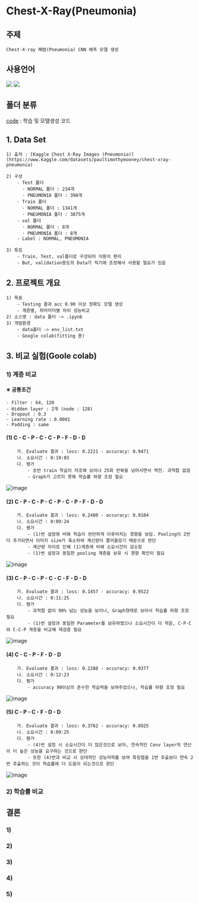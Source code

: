 # Chest-X-Ray(Pneumonia)

## 주제 
    Chest-X-ray 폐렴(Pneumonia) CNN 예측 모델 생성

## 사용언어
<a href="https://www.python.org/" target="_blank"><img src="https://img.shields.io/badge/Python-3776AB?style=flat&logo=python&logoColor=white"/></a>
<a href="https://jupyter.org/" target="_blank"><img src="https://img.shields.io/badge/Jupyter-F37626?style=flat&logo=jupyter&logoColor=white"/></a>

## 폴더 분류
[code](https://github.com/Decoyer-71/BrainTumor/tree/master/code) : 학습 및 모델생성 코드


## 1. Data Set
    1) 출처 : [Kaggle Chest X-Ray Images (Pneumonia)](https://www.kaggle.com/datasets/paultimothymooney/chest-xray-pneumonia)
    
    2) 구성
        - Test 폴더 
          · NORMAL 폴더 : 234개
          · PNEUMONIA 폴더 : 390개
        - Train 폴더 
          · NORMAL 폴더 : 1341개
          · PNEUMONIA 폴더 : 3875개
        - val 폴더 
          · NORMAL 폴더 : 8개
          · PNEUMONIA 폴더 : 8개
        - Label : NORMAL, PNEUMONIA
        
    3) 특징 
        - Train, Test, val폴더로 구성되어 이용이 편리
        - But, validation용도의 Data가 적기에 조정해서 사용할 필요가 있음

## 2. 프로젝트 개요
    1) 목표 
        - Testing 결과 acc 0.90 이상 정확도 모델 생성
        - 계층별, 파라미터별 차이 성능비교
    2) 소스명 : data 폴더 -> .ipynb
    3) 개발환경 
        - data폴더 -> env_list.txt
        - Google colab(fitting 용)
        
## 3. 비교 실험(Goole colab)
### 1) 계층 비교
#### ※ 공통조건
    - Filter : 64, 128
    - Hidden layer : 2개 (node : 128)
    - Dropout : 0.3
    - Learning rate : 0.0001
    - Padding : same

            
#### (1) C - C - P - C - C - P - F - D - D
        가. Evaluate 결과 : loss: 0.2221 - accuracy: 0.9471
        나. 소요시간 : 0:19:03
        다. 평가 
            - 초반 train 학습이 저조해 보이나 25회 반복을 넘어서면서 역전. 과적합 없음
            - Graph가 고르지 못해 학습률 하향 조정 필요
![image](https://github.com/Decoyer-71/Chest-X-Ray-Pneumonia-/assets/127948197/f90f0381-5666-418f-abe1-67fd6cf94ed6)

#### (2) C - P - C - P - C - P - C - P - F - D - D
        가. Evaluate 결과 : loss: 0.2400 - accuracy: 0.9104
        나. 소요시간 : 0:09:24
        다. 평가 
            - (1)번 설정에 비해 학습이 완만하게 이루어지는 경향을 보임. Pooling이 2번 더 추가되면서 이미지 size가 축소하여 계산량이 줄어들었기 때문으로 판단
            - 계산량 차이로 인해 (1)계층에 비해 소요시간이 감소함
            - (1)번 설정과 동일한 pooling 계층을 보유 시 경향 확인이 필요
![image](https://github.com/Decoyer-71/Chest-X-Ray-Pneumonia-/assets/127948197/fe54086b-2541-4793-9693-ce819e635cf9)

#### (3) C - P - C - P - C - C - F - D - D
        가. Evaluate 결과 : loss: 0.1457 - accuracy: 0.9522
        나. 소요시간 : 0:11:25
        다. 평가 
            - 과적합 없이 90% 넘는 성능을 보이나, Graph형태로 보아서 학습률 하향 조정 필요
            - (1)번 설정과 동일한 Parameter를 보유하였으나 소요시간이 더 적음, C-P-C 와 C-C-P 계층을 비교해 재검증 필요
![image](https://github.com/Decoyer-71/Chest-X-Ray-Pneumonia-/assets/127948197/ba7fabf0-3252-4200-a766-d893869f5f68)

#### (4) C - C - P - F - D - D
        가. Evaluate 결과 : loss: 0.2288 - accuracy: 0.9377
        나. 소요시간 : 0:12:23
        다. 평가 
            - accuracy 90이상의 준수한 학습력을 보여주었으나, 학습률 하향 조정 필요
![image](https://github.com/Decoyer-71/Chest-X-Ray-Pneumonia-/assets/127948197/1bd4618a-dd4c-4c69-a52a-0b2ee9e5f937)

#### (5) C - P - C - F - D - D
        가. Evaluate 결과 : loss: 0.3762 - accuracy: 0.8925
        나. 소요시간 : 0:09:25
        다. 평가 
            - (4)번 설정 시 소요시간이 더 많은것으로 보아, 연속적인 Conv layer의 연산이 더 높은 성능을 요구하는 것으로 판단      
            - 또한 (4)번과 비교 시 상대적인 성능저하를 보여 특징맵을 1번 추출보다 연속 2번 추출하는 것이 학습률에 더 도움이 되는것으로 판단
![image](https://github.com/Decoyer-71/Chest-X-Ray-Pneumonia-/assets/127948197/48e75a8d-8a98-44dd-9539-0941cc212531)



### 2) 학습률 비교



## 결론
### 1) 
### 2) 
### 3) 
### 4) 
### 5) 
    



  
